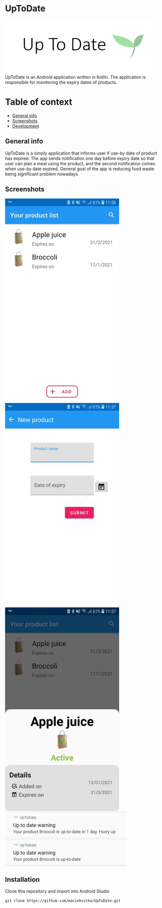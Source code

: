 # UpToDate
![alt text](https://raw.githubusercontent.com/macieksitko/UpToDate/master/screenshots/logo.png)
UpToDate is an Android application written in Kotlin. The application is responsible for monitoring the expiry dates of products.


# Table of context

  - [General info](#General-info)
  - [Screenshots](#Screenshots)
  - [Development](#Development)


## General info
UpToDate is a simply application that informs user if use-by date of product has expired. The app sends notification one day before expiry date so that user can plan a meal using the product, and the second notification comes when use-by date expired. General goal of the app is reducing food waste being significant problem nowadays.

## Screenshots
![alt text](https://raw.githubusercontent.com/macieksitko/UpToDate/master/screenshots/screen1.jpg)<br/>
![alt text](https://raw.githubusercontent.com/macieksitko/UpToDate/master/screenshots/screen2.jpg)<br/>
![alt text](https://raw.githubusercontent.com/macieksitko/UpToDate/master/screenshots/screen3.jpg)<br/>
![alt text](https://raw.githubusercontent.com/macieksitko/UpToDate/master/screenshots/not1.jpg)<br/>
![alt text](https://raw.githubusercontent.com/macieksitko/UpToDate/master/screenshots/not2.jpg)<br/>
## Installation
Clone this repository and import into Android Studio
```
git clone https://github.com/macieksitko/UpToDate.git
```




